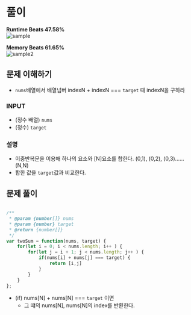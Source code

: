 # 풀이

**Runtime Beats 47.58%**  
![sample](https://user-images.githubusercontent.com/93760720/229011751-ee82e7c5-29dd-49d1-8b78-118d781f1346.svg)

**Memory Beats 61.65%**  
![sample2](https://user-images.githubusercontent.com/93760720/229011771-40f94921-5e1c-4b79-9f9f-27b5d88b1c75.svg)


## 문제 이해하기
- `nums`배열에서 배열넘버 indexN + indexN === `target` 때 indexN을 구하라

### INPUT
- (정수 배열) `nums`
- (정수) `target`

### 설명

- 이중반복문을 이용해 하나의 요소와 [N]요소를 합한다. (0,1), (0,2), (0,3)......(N,N)
- 합한 값을 `target`값과 비교한다.

## 문제 풀이
~~~javascript

/**
 * @param {number[]} nums
 * @param {number} target
 * @return {number[]} 
 */
var twoSum = function(nums, target) {
    for(let i = 0; i < nums.length; i++ ) {
        for(let j = i + 1; j < nums.length; j++ ) {
            if(nums[i] + nums[j] === target) {
                return [i,j]
            }
        }
    }
};

~~~

- (if) nums[N] + nums[N] === `target` 이면
  - 그 떄의 nums[N], nums[N]의 index를 반환한다.
